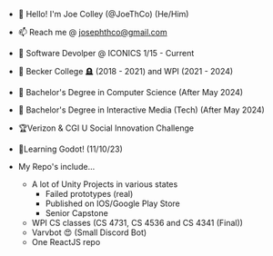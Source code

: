 - 👋 Hello! I'm Joe Colley (@JoeThCo) (He/Him)
- 📫 Reach me @ josephthco@gmail.com
- 💼 Software Devolper @ ICONICS 1/15 - Current

- 🏫 Becker College 🪦 (2018 - 2021) and WPI (2021 - 2024)
- 📃 Bachelor's Degree in Computer Science (After May 2024)
- 📃 Bachelor's Degree in Interactive Media (Tech) (After May 2024)

- 🏆Verizon & CGI U Social Innovation Challenge

- 👶Learning Godot! (11/10/23)

- My Repo's include...
    - A lot of Unity Projects in various states
      - Failed prototypes (real)
      - Published on IOS/Google Play Store
      - Senior Capstone
  - WPI CS classes (CS 4731, CS 4536 and CS 4341 (Final))
  - Varvbot 😍 (Small Discord Bot)
  - One ReactJS repo
